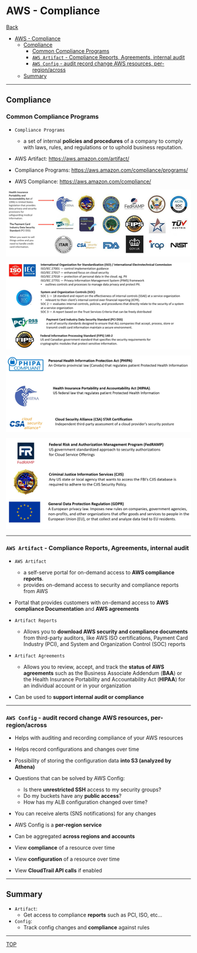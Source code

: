 # AWS - Compliance

[Back](../index.md)

- [AWS - Compliance](#aws---compliance)
  - [Compliance](#compliance)
    - [Common Compliance Programs](#common-compliance-programs)
    - [`AWS Artifact` - Compliance Reports, Agreements, internal audit](#aws-artifact---compliance-reports-agreements-internal-audit)
    - [`AWS Config` - audit record change AWS resources, per-region/across](#aws-config---audit-record-change-aws-resources-per-regionacross)
  - [Summary](#summary)

---

## Compliance

### Common Compliance Programs

- `Compliance Programs`

  - a set of internal **policies and procedures** of a company to comply with laws, rules, and regulations or to uphold business reputation.

- AWS Artifact: https://aws.amazon.com/artifact/

- Compliance Programs: https://aws.amazon.com/compliance/programs/

- AWS Compliance: https://aws.amazon.com/compliance/

![Compliance Programs](./pic/compliance_program01.png)

![Compliance Programs](./pic/compliance_program02.png)

![Compliance Programs](./pic/compliance_program03.png)

![Compliance Programs](./pic/compliance_program04.png)

---

### `AWS Artifact` - Compliance Reports, Agreements, internal audit

- `AWS Artifact`

  - a self-serve portal for on-demand access to **AWS compliance reports**.
  - provides on-demand access to security and compliance reports from AWS

- Portal that provides customers with on-demand access to **AWS compliance Documentation** and **AWS agreements**
- `Artifact Reports`
  - Allows you to **download AWS security and compliance documents** from third-party auditors, like AWS ISO certifications, Payment Card Industry (PCI), and System and Organization Control (SOC) reports
- `Artifact Agreements`
  - Allows you to review, accept, and track the **status of AWS agreements** such as the Business Associate Addendum (**BAA**) or the Health Insurance Portability and Accountability Act (**HIPAA**) for an individual account or in your organization
- Can be used to **support internal audit or compliance**

---

### `AWS Config` - audit record change AWS resources, per-region/across

- Helps with auditing and recording compliance of your AWS resources
- Helps record configurations and changes over time
- Possibility of storing the configuration data **into S3 (analyzed by Athena)**
- Questions that can be solved by AWS Config:
  - Is there **unrestricted SSH** access to my security groups?
  - Do my buckets have any **public access**?
  - How has my ALB configuration changed over time?
- You can receive alerts (SNS notifications) for any changes
- AWS Config is a **per-region service**
- Can be aggregated **across regions and accounts**

- View **compliance** of a resource over time
- View **configuration** of a resource over time
- View **CloudTrail API calls** if enabled

---

## Summary

- `Artifact`:
  - Get access to compliance **reports** such as PCI, ISO, etc…
- `Config`:
  - Track config changes and **compliance** against rules

---

[TOP](#aws---compliance)
